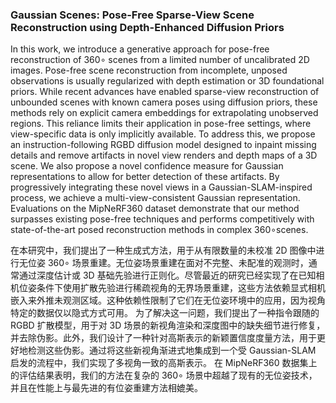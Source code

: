 ### Gaussian Scenes: Pose-Free Sparse-View Scene Reconstruction using Depth-Enhanced Diffusion Priors

In this work, we introduce a generative approach for pose-free reconstruction of 360∘ scenes from a limited number of uncalibrated 2D images. Pose-free scene reconstruction from incomplete, unposed observations is usually regularized with depth estimation or 3D foundational priors. While recent advances have enabled sparse-view reconstruction of unbounded scenes with known camera poses using diffusion priors, these methods rely on explicit camera embeddings for extrapolating unobserved regions. This reliance limits their application in pose-free settings, where view-specific data is only implicitly available. To address this, we propose an instruction-following RGBD diffusion model designed to inpaint missing details and remove artifacts in novel view renders and depth maps of a 3D scene. We also propose a novel confidence measure for Gaussian representations to allow for better detection of these artifacts. By progressively integrating these novel views in a Gaussian-SLAM-inspired process, we achieve a multi-view-consistent Gaussian representation. Evaluations on the MipNeRF360 dataset demonstrate that our method surpasses existing pose-free techniques and performs competitively with state-of-the-art posed reconstruction methods in complex 360∘scenes.

在本研究中，我们提出了一种生成式方法，用于从有限数量的未校准 2D 图像中进行无位姿 360∘ 场景重建。无位姿场景重建在面对不完整、未配准的观测时，通常通过深度估计或 3D 基础先验进行正则化。尽管最近的研究已经实现了在已知相机位姿条件下使用扩散先验进行稀疏视角的无界场景重建，这些方法依赖显式相机嵌入来外推未观测区域。这种依赖性限制了它们在无位姿环境中的应用，因为视角特定的数据仅以隐式方式可用。
为了解决这一问题，我们提出了一种指令跟随的 RGBD 扩散模型，用于对 3D 场景的新视角渲染和深度图中的缺失细节进行修复，并去除伪影。此外，我们设计了一种针对高斯表示的新颖置信度度量方法，用于更好地检测这些伪影。通过将这些新视角渐进式地集成到一个受 Gaussian-SLAM 启发的流程中，我们实现了多视角一致的高斯表示。
在 MipNeRF360 数据集上的评估结果表明，我们的方法在复杂的 360∘ 场景中超越了现有的无位姿技术，并且在性能上与最先进的有位姿重建方法相媲美。
